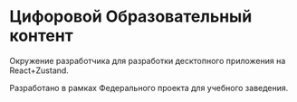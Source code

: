 # Цифоровой Образовательный контент

Окружение разработчика для разработки десктопного приложения на React+Zustand.

Разработано в рамках Федерального проекта для учебного заведения.
